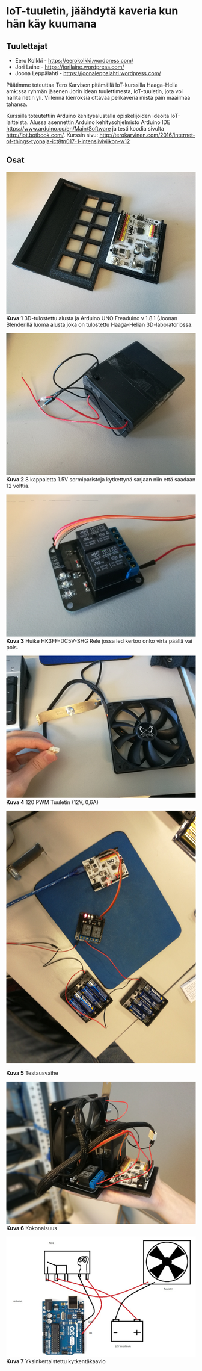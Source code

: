 # IoT-tuuletin, jäähdytä kaveria kun hän käy kuumana

## Tuulettajat
* Eero Kolkki - https://eerokolkki.wordpress.com/
* Jori Laine - https://jorilaine.wordpress.com/
* Joona Leppälahti - https://joonaleppalahti.wordpress.com/

Päätimme toteuttaa Tero Karvisen pitämällä IoT-kurssilla Haaga-Helia amk:ssa ryhmän jäsenen Jorin idean tuulettimesta, IoT-tuuletin, jota voi hallita netin yli. Viilennä kierroksia ottavaa pelikaveria mistä päin maailmaa tahansa.

Kurssilla toteutettiin Arduino kehitysalustalla opiskelijoiden ideoita IoT-laitteista. Alussa asennettin Arduino kehitysohjelmisto Arduino IDE https://www.arduino.cc/en/Main/Software ja testi koodia sivulta http://iot.botbook.com/. Kurssin sivu: http://terokarvinen.com/2016/internet-of-things-tyopaja-ict8tn017-1-intensiiviviikon-w12



## Osat
![alt text](https://github.com/joonaleppalahti/arctic-iot/blob/master/img/2.jpg "3D-tulostettu alusta By Joona Leppälahti")
**Kuva 1**
3D-tulostettu alusta ja Arduino UNO Freaduino v 1.8.1 (Joonan Blenderillä luoma alusta joka on tulostettu Haaga-Helian 3D-laboratoriossa.
<br>

![alt text](https://github.com/joonaleppalahti/arctic-iot/blob/master/img/5.jpg "Paristoilla virtaa tuulettimelle")
**Kuva 2** 8 kappaletta 1.5V sormiparistoja kytkettynä sarjaan niin että saadaan 12 volttia.
<br>

![alt text](https://github.com/joonaleppalahti/arctic-iot/blob/master/img/3.jpg "Käyttöön lyötynyt kahden releen piiri josta käytetään vain yhtä")<br>
**Kuva 3** Huike HK3FF-DC5V-SHG Rele jossa led kertoo onko virta päällä vai pois.
<br>

![alt text](https://github.com/joonaleppalahti/arctic-iot/blob/master/img/4.jpg "Tietokoneen kotelotuuletin")
**Kuva 4** 120 PWM Tuuletin (12V, 0,6A)


![alt text](https://github.com/joonaleppalahti/arctic-iot/blob/master/img/6.jpg "Arduino, Rele ja paristot")

**Kuva 5** Testausvaihe


![alt text](https://github.com/joonaleppalahti/arctic-iot/blob/master/img/1.jpg "Tuuletin valmis")
**Kuva 6** Kokonaisuus


![alt text](https://github.com/joonaleppalahti/arctic-iot/blob/master/img/999.jpg "Kytkentäkaavio")
**Kuva 7** Yksinkertaistettu kytkentäkaavio
